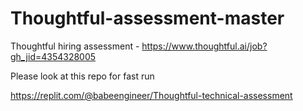 # Thoughtful-assessment-master
Thoughtful hiring assessment - https://www.thoughtful.ai/job?gh_jid=4354328005

Please look at this repo for fast run

https://replit.com/@babeengineer/Thoughtful-technical-assessment